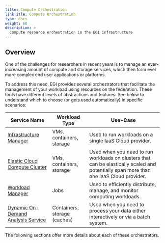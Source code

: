 ```yaml
---
title: Compute Orchestration
linkTitle: Compute Orchestration
type: docs
weight: 60
description: >
  Compute resource orchestration in the EGI infrastructure
---
```


## Overview

One of the challenges for researchers in recent years is to manage an ever-increasing
amount of compute and storage services, which then form ever more complex end user
applications or platforms.

To address this need, EGI provides several orchestrators that facilitate the
management of your workload using resources on the federation. These tools have
different levels of abstractions and features. See below to understand which to
choose (or gets used automatically) in specific scenarios:

| Service Name                                | Workload Type                | Use-Case                                                                                                                               |
| ------------------------------------------- | ---------------------------- | -------------------------------------------------------------------------------------------------------------------------------------- |
| [Infrastructure Manager](im)                | VMs, containers, storage     | Used to run workloads on a single IaaS Cloud provider.                                                                                 |
| [Elastic Cloud Compute Cluster](ec3)        | VMs, containers, storage     | Used when you need to run workloads on clusters that can be elastically scaled and potentially span more than one IaaS Cloud provider. |
| [Workload Manager](workload-manager)        | Jobs                         | Used to efficiently distribute, manage, and monitor computing workloads.                                                               |
| [Dynamic On-Demand Analysis Service](dodas) | Containers, storage (caches) | Used when you need to process your data either interactively or via a batch system.                                                    |
<!--
| [PaaS Orchestrator](indigo-paas)             | VMs, containers, HTC jobs | Used when you have both IaaS Cloud and HTC workloads. The DEEP Platform uses it for ML/DL workloads. |
-->

The following sections offer more details about each of these orchestrators.
